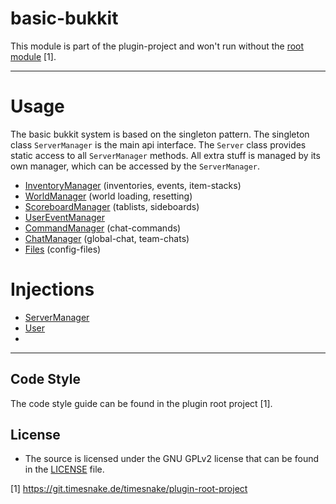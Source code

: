 # basic-bukkit

This module is part of the plugin-project and won't run without
the [root module](https://git.timesnake.de/timesnake/plugin-root-project) [1].

---

# Usage

The basic bukkit system is based on the singleton pattern. The singleton class `ServerManager` is
the main api
interface. The `Server` class provides static access to all `ServerManager` methods.
All extra stuff is managed by its own manager, which can be
accessed by the `ServerManager`.

* [InventoryManager](wiki/Inventory.md) (inventories, events, item-stacks)
* [WorldManager](wiki/WorldManager.md) (world loading, resetting)
* [ScoreboardManager](wiki/ScoreboardManager.md) (tablists, sideboards)
* [UserEventManager](wiki/UserEventManager.md)
* [CommandManager](wiki/CommandManager.md) (chat-commands)
* [ChatManager](wiki/ChatManager.md) (global-chat, team-chats)
* [Files](wiki/Files.md) (config-files)

# Injections

* [ServerManager](wiki/ServerManager.md)
* [User](wiki/User.md)
*

---

## Code Style

The code style guide can be found in the plugin root project [1].

## License

- The source is licensed under the GNU GPLv2 license that can be found in the [LICENSE](LICENSE)
  file.

[1] https://git.timesnake.de/timesnake/plugin-root-project